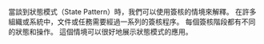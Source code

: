 ﻿當談到狀態模式（State Pattern）時，我們可以使用簽核的情境來解釋。
在許多組織或系統中，文件或任務需要經過一系列的簽核程序。
每個簽核階段都有不同的狀態和操作。
這個情境可以很好地展示狀態模式的應用。